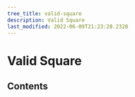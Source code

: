 ```yaml
---
tree_title: valid-square
description: Valid Square
last_modified: 2022-06-09T21:23:28.2328
---
```


# Valid Square

## Contents

